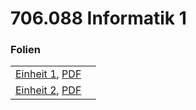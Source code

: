 # 706.088 Informatik 1
### Folien <!-- .slide: style="font-size:0.8em" -->
|      |     |
| ---  | --- |
| [Einheit 1](einheit_01.html), [PDF](export/einheit_01.pdf) | |
| [Einheit 2](einheit_02.html), [PDF](export/einheit_02.pdf) | |
